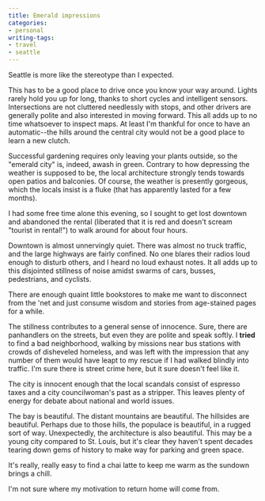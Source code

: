 ```yaml
---
title: Emerald impressions
categories:
- personal
writing-tags:
- travel
- seattle
---
```


Seattle is more like the stereotype than I expected.

This has to be a good place to drive once you know your way around.  Lights rarely hold you up for long, thanks to short cycles and intelligent sensors.  Intersections are not cluttered needlessly with stops, and other drivers are generally polite and also interested in moving forward.  This all adds up to no time whatsoever to inspect maps.  At least I'm thankful for once to have an automatic--the hills around the central city would not be a good place to learn a new clutch.

Successful gardening requires only leaving your plants outside, so the "emerald city" is, indeed, awash in green.  Contrary to how depressing the weather is supposed to be, the local architecture strongly tends towards open patios and balconies.  Of course, the weather is presently gorgeous, which the locals insist is a fluke (that has apparently lasted for a few months).

I had some free time alone this evening, so I sought to get lost downtown and abandoned the rental (liberated that it is red and doesn't scream "tourist in rental!") to walk around for about four hours.

Downtown is almost unnervingly quiet.  There was almost no truck traffic, and the large highways are fairly confined.  No one blares their radios loud enough to disturb others, and I heard no loud exhaust notes.  It all adds up to this disjointed stillness of noise amidst swarms of cars, busses, pedestrians, and cyclists.

There are enough quaint little bookstores to make me want to disconnect from the 'net and just consume wisdom and stories from age-stained pages for a while.

The stillness contributes to a general sense of innocence.  Sure, there are panhandlers on the streets, but even they are polite and speak softly.  I **tried** to find a bad neighborhood, walking by missions near bus stations with crowds of disheveled homeless, and was left with the impression that any number of them would have leapt to my rescue if I had walked blindly into traffic.  I'm sure there is street crime here, but it sure doesn't feel like it.

The city is innocent enough that the local scandals consist of espresso taxes and a city councilwoman's past as a stripper.  This leaves plenty of energy for debate about national and world issues.

The bay is beautiful.  The distant mountains are beautiful.  The hillsides are beautiful.  Perhaps due to those hills, the populace is beautiful, in a rugged sort of way.  Unexpectedly, the architecture is also beautiful.  This may be a young city compared to St. Louis, but it's clear they haven't spent decades tearing down gems of history to make way for parking and green space.

It's really, really easy to find a chai latte to keep me warm as the sundown brings a chill.

I'm not sure where my motivation to return home will come from.
